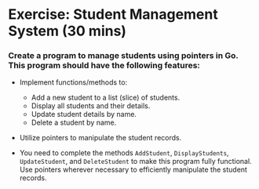 # Exercise: Student Management System (30 mins)

### Create a program to manage students using pointers in Go. This program should have the following features:
- Implement functions/methods to:
  - Add a new student to a list (slice) of students.
  - Display all students and their details.
  - Update student details by name.
  - Delete a student by name.

- Utilize pointers to manipulate the student records.

- You need to complete the methods `AddStudent`, `DisplayStudents`, `UpdateStudent`, and `DeleteStudent` to make this program fully functional. Use pointers wherever necessary to efficiently manipulate the student records.
